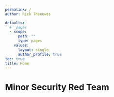 ```yaml
---
permalink: /
author: Rick Theeuwes

defaults:
  # _pages
  - scope:
      path: ""
      type: pages
    values:
      layout: single
      author_profile: true
toc: true
title: Home
---
```


# Minor Security Red Team

